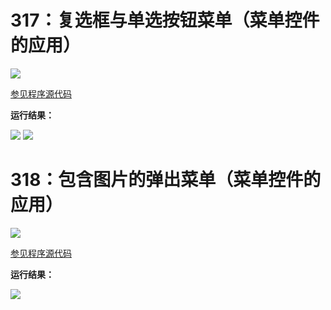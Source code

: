 # 317：复选框与单选按钮菜单（菜单控件的应用）

<img src="http://image.renkaigis.com/keepcoding/2018021201.png">

<a href="https://github.com/renkaigis/KeepCoding/tree/master/2018/02/12" target="_blank">参见程序源代码</a>

**运行结果：**

<img src="http://image.renkaigis.com/keepcoding/2018021202.png">

<img src="http://image.renkaigis.com/keepcoding/2018021203.png">

# 318：包含图片的弹出菜单（菜单控件的应用）

<img src="http://image.renkaigis.com/keepcoding/2018021204.png">

<a href="https://github.com/renkaigis/KeepCoding/tree/master/2018/02/12" target="_blank">参见程序源代码</a>

**运行结果：**

<img src="http://image.renkaigis.com/keepcoding/2018021205.png">

